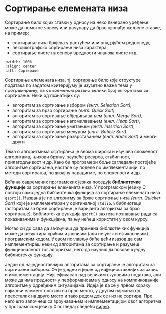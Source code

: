 # Сортирање елемената низа

Сортирање било којих ставки у односу на неко линерано уређење може да помогне
човеку или рачунару да брзо пронађе жељене ставке, на пример:

- сортирање низа бројева у растућем или опадајућем редоследу,
- лексикографско сортирање низа карактера,
- сортирање листе на основу вредности чланова листе итд.

```{image} images/sort.png
:width: 100%
:align: center
:alt: Сортирање
```

Сортирање елемената низа, тј. сортирање било које структуре података по задатом
критеријуму је изузетно важна тема у програмирању, па се временом развио велики
број алгоритама за сортирање. Неки од познатијих су:

- алгоритам за сортирање избором *(енгл. Selection Sort)*,
- алгоритам за брзо сортирање *(енгл. Quick Sort)*,
- алгоритам за сортирање обједињавањем *(енгл. Merge Sort)*,
- алгоритам за сортирање нагомилавањем *(енгл. Heap Sort)*,
- алгоритам за сортирање уметањем *(енгл. Insertion Sort)*,
- алгоритам за сортирање мехуром *(енгл. Bubble Sort)*,
- алгоритам за сортирање разврставањем *(енгл. Radix Sort)* и многи други

Тема о алгоритмима сортирања је веома широка и изучава сложеност алгоритама,
њихови брзину, заузеће ресурса, стабилност, прилагодљивост и др. Како би
програмери боље сагледали постојеће алгоритме сортирања, настале су поделе
по имплементацији, по методи сортирања, по дизајну парадигме, по сложености
и др.

Већина савремених програмских језика поседује **библиотечке функције** за
сортирање елемената низа. У програмском језику C постоји само једна библиотечка
функција за сортирање елемената низа `qsort()`. Названа је по алгоритму за
брже сортирање низа *(енгл. Quicker Sort)* који је имплементиран у оригиналној
`stdlib.h` библиотеци (алгоритам за брже сортирање је варијанта алгоритма за
брзо сортирање). Библиотечка функција `qsort()` захтева познавање рада са
показивачима и функцијама, па њу нећеш користити у овом курсу.

Могао си до сада да закључиш да примена библиотечких функција може да резултира
краћим и јаснијим (али не увек и ефикаснијим) програмским кодом. У овом
поглављу биће већи изазов да сам имплементираш неки од алгоритама за сортирање
и разумеш функционалност тог алгоритма, него да научиш да позовеш једну
библиотечку функцију.

Један од најједноставнијих алгоритама за сортирање је алгоритам за сортирање
избором. Он је уједно и један од најједноставнијих за запис и имплементацију.
Није ефикасан над великим скуповима података, али може да има предности у
перформансама у односу на компликованије алгоритме у одређеним ситуацијама.
Идеја је да се у првом кораку најмањи елемент постави на прво место, у другом
најмањи од преосталих на друго место и тако редом док се низ не сортира.
Пре него што започнеш са проучавањем и имплементацијом овог алгоритма у
програмском језику C погледај следећи
[видео](https://www.youtube.com/watch?v=Ns4TPTC8whw).
